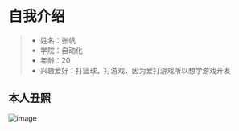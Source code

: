 # 自我介绍
>- 姓名：张帆
>- 学院：自动化
>- 年龄：20
>- 兴趣爱好：打篮球，打游戏，因为爱打游戏所以想学游戏开发
## 本人丑照
 ![image](http://m.qpic.cn/psb?/V11Ccpuy3VdwRa/pULzbNpwYfZpo8m7X8SRee*cIIvIvt0aujg9yadLnTE!/b/dEQBAAAAAAAA&bo=0AIABdACAAURGS4!&rf=viewer_4)
